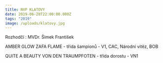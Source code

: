 ```yaml
---
title: NVP KLATOVY
date: 2019-06-28T22:00:00.000Z
tags: "2019"
image: /uploads/klatovy.jpg
---
```

Rozhodčí : MVDr. Šimek František

AMBER GLOW ZAFA FLAME - třída šampionů - V1, CAC, Národní vítěz, BOB

QUITE A BEAUTY VON DEN TRAUMPFOTEN - třída dorostu - VN1